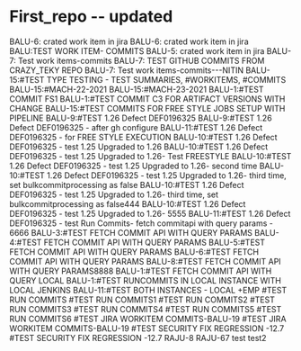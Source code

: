 # First_repo -- updated
BALU-6: crated work item in jira
BALU-6: crated work item in jira
BALU:TEST WORK ITEM- COMMITS
BALU-5: crated work item in jira
BALU-7: Test work items-commits
BALU-7: TEST GITHUB COMMITS FROM CRAZY_TEKY REPO
BALU-7: Test work items-commits---NITIN
BALU-15:#TEST TYPE TESTING - TEST SUMMARIES, #WORKITEMS, #COMMITS
BALU-15:#MACH-22-2021
BALU-15:#MACH-23-2021
BALU-1:#TEST COMMIT FS1
BALU-1:#TEST COMMIT C3 FOR ARTIFACT VERSIONS WITH CHANGE
BALU-15:#TEST COMMITS FOR FREE STYLE JOBS SETUP WITH PIPELINE
BALU-9:#TEST 1.26 Defect DEF0196325
BALU-9:#TEST 1.26 Defect DEF0196325 - after gh configure
BALU-11:#TEST 1.26 Defect DEF0196325 - for FREE STYLE EXECUTION
BALU-10:#TEST 1.26 Defect DEF0196325 - test 1.25 Upgraded to 1.26
BALU-10:#TEST 1.26 Defect DEF0196325 - test 1.25 Upgraded to 1.26- Test FREESTYLE
BALU-10:#TEST 1.26 Defect DEF0196325 - test 1.25 Upgraded to 1.26- second time
BALU-10:#TEST 1.26 Defect DEF0196325 - test 1.25 Upgraded to 1.26- third time, set bulkcommitprocessing as false
BALU-10:#TEST 1.26 Defect DEF0196325 - test 1.25 Upgraded to 1.26- third time, set bulkcommitprocessing as false444
BALU-10:#TEST 1.26 Defect DEF0196325 - test 1.25 Upgraded to 1.26- 5555
BALU-11:#TEST 1.26 Defect DEF0196325 - test Run Commits- fetch commitapi with query params - 6666
BALU-3:#TEST FETCH COMMIT API WITH QUERY PARAMS
BALU-4:#TEST FETCH COMMIT API WITH QUERY PARAMS
BALU-5:#TEST FETCH COMMIT API WITH QUERY PARAMS
BALU-6:#TEST FETCH COMMIT API WITH QUERY PARAMS
BALU-8:#TEST FETCH COMMIT API WITH QUERY PARAMS8888
BALU-1:#TEST FETCH COMMIT API WITH QUERY LOCAL
BALU-1:#TEST RUNCOMMITS IN LOCAL INSTANCE WITH LOCAL JENKINS
BALU-11:#TEST BOTH INSTANCES - LOCAL +EMP
#TEST RUN COMMITS
#TEST RUN COMMITS1
#TEST RUN COMMITS2
#TEST RUN COMMITS3
#TEST RUN COMMITS4
#TEST RUN COMMITS5
#TEST RUN COMMITS6
#TEST JIRA WORKITEM COMMITS-BALU-19
#TEST JIRA WORKITEM COMMITS-BALU-19
#TEST SECURITY FIX REGRESSION -12.7
#TEST SECURITY FIX REGRESSION -12.7
RAJU-8
RAJU-67
test
test2
